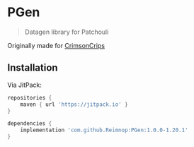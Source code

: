 # PGen

> Datagen library for Patchouli

Originally made for [CrimsonCrips](https://github.com/CrimsonCrips)

## Installation

Via JitPack:

```groovy
repositories {
    maven { url 'https://jitpack.io' }
}

dependencies {
    implementation 'com.github.Reimnop:PGen:1.0.0-1.20.1'
}
```
